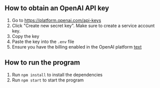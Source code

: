 ## How to obtain an OpenAI API key

1. Go to https://platform.openai.com/api-keys
2. Click "Create new secret key". Make sure to create a service account key.
3. Copy the key
4. Paste the key into the `.env` file
5. Ensure you have the billing enabled in the OpenAI platform [text](https://platform.openai.com/settings/organization/billing)

## How to run the program

1. Run `npm install` to install the dependencies
2. Run `npm start` to start the program
